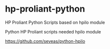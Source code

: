 # hp-proliant-python
HP Proliant Python Scripts based on hpilo module 


Python HP Proliant scripts needed hpilo module 

https://github.com/seveas/python-hpilo

